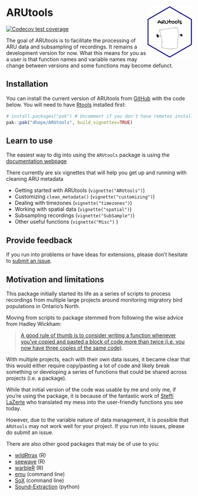 
<!-- README.md is generated from README.Rmd. Please edit that file -->

# ARUtools <a href="http://arutools.github.io/ARUtools/"><img src="man/figures/logo.png" align="right" height="139" alt="ARUtools website" /></a>

<!-- badges: start -->

[![Codecov test
coverage](https://codecov.io/gh/dhope/ARUtools/branch/main/graph/badge.svg)](https://app.codecov.io/gh/dhope/ARUtools?branch=main)

<!-- badges: end -->

The goal of ARUtools is to facilitate the processing of ARU data and
subsampling of recordings. It remains a development version for now.
What this means for you as a user is that function names and variable
names may change between versions and some functions may become defunct.

## Installation

You can install the current version of ARUtools from
[GitHub](https://github.com/) with the code below. You will need to have
[Rtools](https://cran.r-project.org/bin/windows/Rtools/rtools43/rtools.html)
installed first:

``` r
# install.packages("pak") # Uncomment if you don't have remotes installed.
pak::pak("dhope/ARUtools", build_vignettes=TRUE)
```

## Learn to use

The easiest way to dig into using the `ARUtools` package is using the
[documentation webpage](https://arutools.github.io/ARUtools/)

There currently are six vignettes that will help you get up and running
with cleaning ARU metadata

- Getting started with ARUtools (`vignette("ARUtools")`)
- Customizing `clean_metadata()` (`vignette("customizing")`)
- Dealing with timezones (`vignette("timezones")`)
- Working with spatial data (`vignette("spatial")`)
- Subsampling recordings (`vignette("SubSample")`)
- Other useful functions (`vignette("Misc")` )

## Provide feedback

If you run into problems or have ideas for extensions, please don’t
hesitate to [submit an
issue](https://github.com/dhope/ARUtools/issues/new/choose).

## Motivation and limitations

This package initially started its life as a series of scripts to
process recordings from multiple large projects around monitoring
migratory bird populations in Ontario’s North.

Moving from scripts to package stemmed from following the wise advice
from Hadley Wickham:

> [A good rule of thumb is to consider writing a function whenever
> you’ve copied and pasted a block of code more than twice (i.e. you now
> have three copies of the same
> code)](https://r4ds.hadley.nz/functions.html#introduction).

With multiple projects, each with their own data issues, it became clear
that this would either require copy/pasting a lot of code and likely
break something or developing a series of functions that could be shared
across projects (i.e. a package).

While that initial version of the code was usable by me and only me, if
you’re using the package, it is because of the fantastic work of [Steffi
LaZerte](https://github.com/steffilazerte) who translated my mess into
the user-friendly functions you see today.

However, due to the variable nature of data management, it is possible
that `ARUtools` may not work well for your project. If you run into
issues, please do submit an issue.

There are also other good packages that may be of use to you:

- [wildRtrax](https://abbiodiversity.github.io/wildRtrax/) (R)
- [seewave](https://search.r-project.org/CRAN/refmans/seewave/html/audiomoth.html)
  (R)
- [warbleR](https://github.com/maRce10/warbleR) (R)
- [emu](https://github.com/QutEcoacoustics/emu) (command line)
- [SoX](https://sourceforge.net/projects/sox/) (command line)
- [Sound-Extraction](https://github.com/prayagnshah/Sound-Extraction)
  (python)
